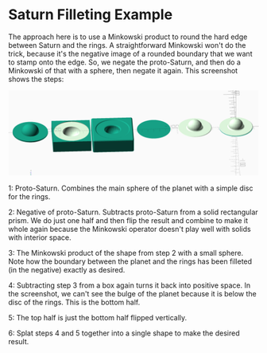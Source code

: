 # Saturn Filleting Example

The approach here is to use a Minkowski product to round the hard edge between Saturn and the rings. A straightforward Minkowski won't do the trick, because it's the negative image of a rounded boundary that we want to stamp onto the edge. So, we negate the proto-Saturn, and then do a Minkowski of that with a sphere, then negate it again. This screenshot shows the steps:

![Screenshot](Screenshot.png)

1: Proto-Saturn. Combines the main sphere of the planet with a simple disc for the rings.

2: Negative of proto-Saturn. Subtracts proto-Saturn from a solid rectangular prism. We do just one half and then flip the result and combine to make it whole again because the Minkowski operator doesn't play well with solids with interior space.

3: The Minkowski product of the shape from step 2 with a small sphere. Note how the boundary between the planet and the rings has been filleted (in the negative) exactly as desired.

4: Subtracting step 3 from a box again turns it back into positive space. In the screenshot, we can't see the bulge of the planet because it is below the disc of the rings. This is the bottom half.

5: The top half is just the bottom half flipped vertically.

6: Splat steps 4 and 5 together into a single shape to make the desired result.

